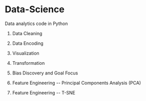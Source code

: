 # Data-Science
Data analytics code in Python

1. Data Cleaning
2. Data Encoding
3. Visualization
4. Transformation
5. Bias Discovery and Goal Focus 

6. Feature Engineering -- Principal Components Analysis (PCA)
7. Feature Engineering -- T-SNE
